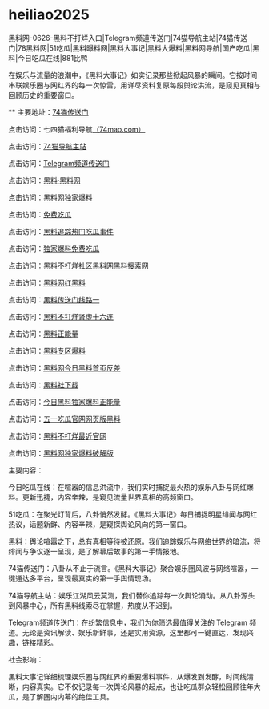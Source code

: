 # heiliao2025
黑料网-0626-黑料不打烊入口|Telegram频道传送门|74猫导航主站|74猫传送门|78黑料网|51吃瓜|黑料曝料网|黑料大事记|黑料大爆料|黑料网导航|国产吃瓜|黑料|今日吃瓜在线|881比鸭

在娱乐与流量的浪潮中，《黑料大事记》如实记录那些掀起风暴的瞬间。它按时间串联娱乐圈与网红界的每一次惊雷，用详尽资料复原每段舆论洪流，是窥见真相与回顾历史的重要窗口。

** 主要地址：<a href="https://74mao.com/">74猫传送门</a>

点击访问：七四猫福利导航<a href="https://74mao.com/">（74mao.com）</a>

点击访问：<a href="https://74mao.com/">74猫导航主站</a>

点击访问：<a href="https://74mao.com/">Telegram频道传送门</a>

点击访问：<a href="https://heiliaolvzlu3.pages.dev">黑料·黑料网</a>

点击访问：<a href="https://heiliaoyvnrda.pages.dev">黑料网独家爆料</a>

点击访问：<a href="https://heiliaoxey7ic.pages.dev">免费吃瓜</a>

点击访问：<a href="https://heiliaoal51na.pages.dev">黑料追踪热门吃瓜事件</a>

点击访问：<a href="https://heiliaoavkush.pages.dev">独家爆料免费吃瓜</a>

点击访问：<a href="https://hl-17.pages.dev/0ail8.html">黑料不打烊社区黑料网黑料搜索网</a>

点击访问：<a href="https://hl24.pages.dev/1bcbz.html">黑料网红黑料</a>

点击访问：<a href="https://heiliao238.pages.dev/">黑料传送门线路一</a>

点击访问：<a href="https://heiliao782.pages.dev/">黑料不打烊肾虚十六连</a>

点击访问：<a href="https://heiliao438.pages.dev/">黑料正能量</a>

点击访问：<a href="https://heiliao298.pages.dev/">黑料专区爆料</a>

点击访问：<a href="https://heiliao292.pages.dev/">黑料网今日黑料首页反差</a>

点击访问：<a href="https://heiliao923.pages.dev/">黑料社下载</a>

点击访问：<a href="https://heiliao271.pages.dev/">今日黑料独家爆料正能量</a>

点击访问：<a href="https://chigua922.pages.dev/">五一吃瓜官网网页版黑料</a>

点击访问：<a href="https://heiliao983.pages.dev/">黑料不打烊最近官网</a>

点击访问：<a href="https://heiliao832.pages.dev/">黑料网独家爆料破解版</a>

主要内容：

今日吃瓜在线：在喧嚣的信息洪流中，我们实时捕捉最火热的娱乐八卦与网红爆料。更新迅捷，内容辛辣，是窥见流量世界真相的高频窗口。

51吃瓜：在聚光灯背后，八卦悄然发酵。《黑料大事记》每日捕捉明星绯闻与网红热议，话题新鲜、内容辛辣，是窥探舆论风向的第一窗口。

黑料：舆论喧嚣之下，总有真相等待被还原。我们追踪娱乐与网络世界的暗流，将绯闻与争议逐一呈现，是了解幕后故事的第一手情报地。

74猫传送门：八卦从不止于流言。《黑料大事记》聚合娱乐圈风波与网络喧嚣，一键通达多平台，呈现最真实的第一手舆情现场。

74猫导航主站：娱乐江湖风云莫测，我们替你追踪每一次舆论涌动。从八卦源头到风暴中心，所有黑料线索尽在掌握，热度从不迟到。

Telegram频道传送门：在纷繁信息中，我们为你筛选最值得关注的 Telegram 频道。无论是资讯解读、娱乐新鲜事，还是实用资源，这里都可一键直达，发现兴趣，链接精彩。

社会影响：

黑料大事记详细梳理娱乐圈与网红界的重要爆料事件，从爆发到发酵，时间线清晰，内容真实。它不仅记录每一次舆论风暴的起点，也让吃瓜群众轻松回顾往年大瓜，是了解圈内内幕的绝佳工具。

<span style="display:none;">[Canonical link](）</span>
